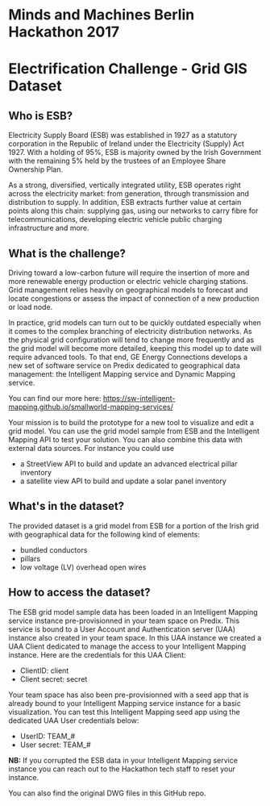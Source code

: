 # Minds and Machines Berlin Hackathon 2017
# Electrification Challenge - Grid GIS Dataset

## Who is ESB?
Electricity Supply Board (ESB) was established in 1927 as a statutory corporation in the Republic of Ireland under the Electricity (Supply) Act 1927. With a holding of 95%, ESB is majority owned by the Irish Government with the remaining 5% held by the trustees of an Employee Share Ownership Plan.  

As a strong, diversified, vertically integrated utility, ESB operates right across the electricity market: from generation, through transmission and distribution to supply. In addition, ESB extracts further value at certain points along this chain: supplying gas, using our networks to carry fibre for telecommunications, developing electric vehicle public charging infrastructure and more.


## What is the challenge?
Driving toward a low-carbon future will require the insertion of more and more renewable energy production or electric vehicle charging stations. Grid management relies heavily on geographical models to forecast and locate congestions or assess the impact of connection of a new production or load node.

In practice, grid models can turn out to be quickly outdated especially when it comes to the complex branching of electricity distribution networks. As the physical grid configuration will tend to change more frequently and as the grid model will become more detailed, keeping this model up to date will require advanced tools. To that end, GE Energy Connections develops a new set of software service on Predix dedicated to geographical data management: the Intelligent Mapping service and Dynamic Mapping service.

You can find our more here:
https://sw-intelligent-mapping.github.io/smallworld-mapping-services/

Your mission is to build the prototype for a new tool to visualize and edit a grid model. You can use the grid model sample from ESB and the Intelligent Mapping API to test your solution. You can also combine this data with external data sources.
For instance you could use
- a StreetView API to build and update an advanced electrical pillar inventory
- a satellite view API to build and update a solar panel inventory


## What's in the dataset?
The provided dataset is a grid model from ESB for a portion of the Irish grid with geographical data for the following kind of elements:
- bundled conductors
- pillars
- low voltage (LV) overhead open wires


## How to access the dataset?
The ESB grid model sample data has been loaded in an Intelligent Mapping service instance pre-provisionned in your team space on Predix. This service is bound to a User Account and Authentication server (UAA) instance also created in your team space. In this UAA instance we created a UAA Client dedicated to manage the access to your Intelligent Mapping instance.
Here are the credentials for this UAA Client:
- ClientID: client
- Client secret: secret

Your team space has also been pre-provisionned with a seed app that is already bound to your Intelligent Mapping service instance for a basic visualization.
You can test this Intelligent Mapping seed app using the dedicated UAA User credentials below:
- UserID: TEAM_#
- User secret: TEAM_#

**NB:** If you corrupted the ESB data in your Intelligent Mapping service instance you can reach out to the Hackathon tech staff to reset your instance.

You can also find the original DWG files in this GitHub repo.
